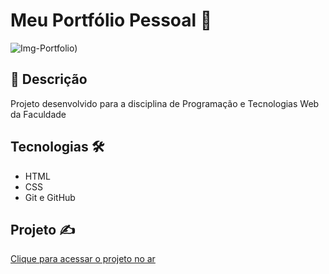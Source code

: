 # Meu Portfólio Pessoal 📂
![Img-Portfolio)](https://github.com/gnovaess/meu-portfolio/assets/116459583/90376ad5-0418-4bde-869d-131676cafac9)

## 📄 Descrição
Projeto desenvolvido para a disciplina de Programação e Tecnologias Web da Faculdade

## Tecnologias 🛠
- HTML
- CSS
- Git e GitHub
## Projeto ✍️
[Clique para acessar o projeto no ar](https://gnovaess.github.io/meu-portfolio/)
